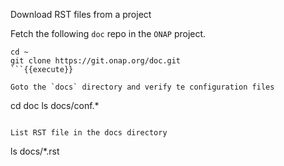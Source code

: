 Download RST files from a project

Fetch the following `doc` repo in the `ONAP` project.

```
cd ~
git clone https://git.onap.org/doc.git
```{{execute}}

Goto the `docs` directory and verify te configuration files

```
cd doc
ls docs/conf.*
```{{execute}}

List RST file in the docs directory

```
ls docs/*.rst
```{{execute}}

